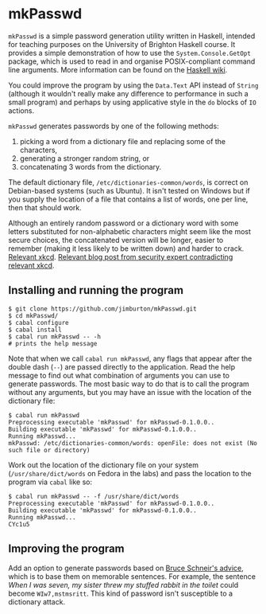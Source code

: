 # mkPasswd

`mkPasswd` is a simple password generation utility written in
Haskell, intended for teaching purposes on the University of Brighton
Haskell course. It provides a simple demonstration of how to use the
`System.Console.GetOpt` package, which is used to read in and organise
POSIX-compliant command line arguments. More information can be found
on the [Haskell
wiki](https://wiki.haskell.org/High-level_option_handling_with_GetOpt).

You could improve the program by using the `Data.Text` API instead of `String` 
(although it wouldn't really make any difference to performance  in such a small 
program) and perhaps by using applicative style in the `do` blocks of `IO` actions. 

`mkPasswd` generates passwords by one of the following methods:

1. picking a word from a dictionary file and replacing some of the characters, 
2. generating a stronger random string, or
3. concatenating 3 words from the dictionary.

The default dictionary file, `/etc/dictionaries-common/words`, is
correct on Debian-based systems (such as Ubuntu). It isn't tested on
Windows but if you supply the location of a file that contains a list
of words, one per line, then that should work.

Although an entirely random password or a dictionary word with some
letters substituted for non-alphabetic characters might seem like the
most secure choices, the concatenated version will be longer, easier
to remember (making it less likely to be written down) and harder to
crack. [Relevant xkcd](https://xkcd.com/936/). [Relevant blog post from security expert contradicting relevant xkcd](https://www.schneier.com/blog/archives/2014/03/choosing_secure_1.html).

## Installing and running the program

````
$ git clone https://github.com/jimburton/mkPasswd.git
$ cd mkPasswd/
$ cabal configure
$ cabal install
$ cabal run mkPasswd -- -h
# prints the help message
```` 

Note that when we call `cabal run mkPasswd`, any flags that
appear after the double dash (`--`) are passed directly to the
application. Read the help message to find out what combination of
arguments you can use to generate passwords. The most basic way to do
that is to call the program without any arguments, but you may have an
issue with the location of the dictionary file:

    $ cabal run mkPasswd
    Preprocessing executable 'mkPasswd' for mkPasswd-0.1.0.0..
    Building executable 'mkPasswd' for mkPasswd-0.1.0.0..
    Running mkPasswd...
    mkPasswd: /etc/dictionaries-common/words: openFile: does not exist (No such file or directory)

Work out the location of the dictionary file on your system (`/usr/share/dict/words` on Fedora in the labs) and pass the location to the program via `cabal` like so:

    $ cabal run mkPasswd -- -f /usr/share/dict/words 
    Preprocessing executable 'mkPasswd' for mkPasswd-0.1.0.0..
    Building executable 'mkPasswd' for mkPasswd-0.1.0.0..
    Running mkPasswd...
    CYc1u5
    
## Improving the program

Add an option to generate passwords based on [Bruce Schneir's
advice](https://www.schneier.com/blog/archives/2014/03/choosing_secure_1.html),
which is to base them on memorable sentences. For example, the
sentence *When I was seven, my sister threw my stuffed rabbit in the
toilet* could become `WIw7,mstmsritt`. This kind of password isn't
susceptible to a dictionary attack.
